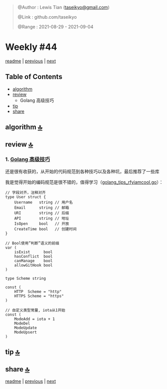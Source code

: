 > @Author  : Lewis Tian (taseikyo@gmail.com)
>
> @Link    : github.com/taseikyo
>
> @Range   : 2021-08-29 - 2021-09-04

# Weekly #44

[readme](../README.md) | [previous](202108W4.md) | [next](202109W2.md)

## Table of Contents

- [algorithm](#algorithm-)
- [review](#review-)
    - Golang 高级技巧
- [tip](#tip-)
- [share](#share-)

## algorithm [🔝](#weekly-44)

## review [🔝](#weekly-44)

### 1. [Golang 高级技巧](https://github.com/rfyiamcool/share_ppt#golang%E9%AB%98%E7%BA%A7%E6%8A%80%E5%B7%A7)

还是很有收获的，从开始的代码规范到各种技巧以及各种坑，最后推荐了一些库

我是觉得开始的编码规范是很不错的，值得学习（[golang_tips_rfyiamcool.go](../code/golang_tips_rfyiamcool.go)）：

```golang
// 字段对齐，注释对齐
type User struct {
    Username   string // ⽤户名
    Email      string // 邮箱
    URI        string // 后缀
    API        string // 地址
    IsOpen     bool   // 开放
    CreateTime bool   // 创建时间
}

// Bool使用”判断”语义的前缀
var (
    isExist      bool
    hasConflict  bool
    canManage    bool
    allowGitHook bool
)

type Scheme string

const (
    HTTP  Scheme = "http"
    HTTPS Scheme = "https"
)

// 自定义类型常量, iota从1开始
const (
    ModeAdd = iota + 1
    ModeDel
    ModeUpdate
    ModeUpsert
)
```

## tip [🔝](#weekly-44)

## share [🔝](#weekly-44)

[readme](../README.md) | [previous](202108W4.md) | [next](202109W2.md)
